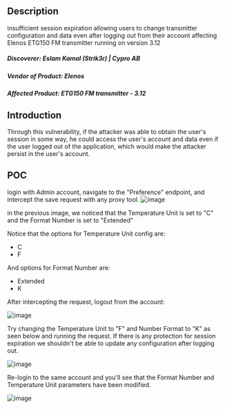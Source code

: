 ## Description

insufficient session expiration allowing users to change transmitter configuration and data even after logging out from their account affecting Elenos ETG150 FM transmitter running on version 3.12

##### Discoverer: Eslam Kamal (Strik3r) | Cypro AB
##### Vendor of Product: Elenos
##### Affected Product: ETG150 FM transmitter - 3.12


## Introduction
Through this vulnerability, if the attacker was able to obtain the user's session in some way, he could access the user's account and data even if the user logged out of the application, which would make the attacker persist in the user's account.

## POC

login with Admin account, navigate to the "Preference" endpoint, and intercept the save request with any proxy tool.
![image](https://github.com/strik3r0x1/Vulns/assets/94288990/46a94933-dc79-493f-bd6a-e00b5ba6206b)

in the previous image, we noticed that the Temperature Unit is set to "C" and the Format Number is set to "Extended"

Notice that the options for Temperature Unit config are:

* C
* F

And options for Format Number are:

* Extended
* K

After intercepting the request, logout from the account:

![image](https://github.com/strik3r0x1/Vulns/assets/94288990/909016ad-3949-4b96-8398-0b69fe2651e4)


Try changing the Temperature Unit to "F" and Number Format to "K" as seen below and running the request. If there is any protection for session expiration we shouldn't be able to update any configuration after logging out.

![image](https://github.com/strik3r0x1/Vulns/assets/94288990/c2004432-2190-4fc5-9a3d-0ce2ef10a2cd)

Re-login to the same account and you'll see that the Format Number and Temperature Unit parameters have been modified.

![image](https://github.com/strik3r0x1/Vulns/assets/94288990/70c90a6f-85e4-438b-bb40-52c49ff53220)
